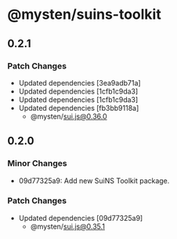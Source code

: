 # @mysten/suins-toolkit

## 0.2.1

### Patch Changes

-   Updated dependencies [3ea9adb71a]
-   Updated dependencies [1cfb1c9da3]
-   Updated dependencies [1cfb1c9da3]
-   Updated dependencies [fb3bb9118a]
    -   @mysten/sui.js@0.36.0

## 0.2.0

### Minor Changes

-   09d77325a9: Add new SuiNS Toolkit package.

### Patch Changes

-   Updated dependencies [09d77325a9]
    -   @mysten/sui.js@0.35.1
